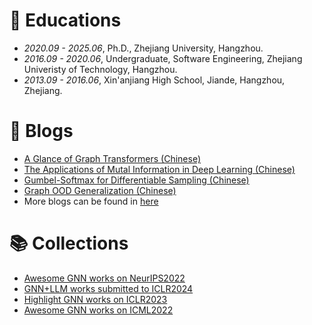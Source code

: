 # 📖 Educations

- *2020.09 - 2025.06*, Ph.D., Zhejiang University, Hangzhou.
- *2016.09 - 2020.06*, Undergraduate, Software Engineering, Zhejiang Univeristy of Technology, Hangzhou.
- *2013.09 - 2016.06*, Xin'anjiang High School, Jiande, Hangzhou, Zhejiang.

# 📝 Blogs

- [A Glance of Graph Transformers (Chinese)](https://zhuanlan.zhihu.com/p/536489997)
- [The Applications of Mutal Information in Deep Learning (Chinese)](https://zhuanlan.zhihu.com/p/272228710)
- [Gumbel-Softmax for Differentiable Sampling (Chinese)](https://zhuanlan.zhihu.com/p/538812084)
- [Graph OOD Generalization (Chinese)](https://zhuanlan.zhihu.com/p/606149377)
- More blogs can be found in [here](https://www.zhihu.com/people/whistle-69/posts)

# 📚 Collections

- [Awesome GNN works on NeurIPS2022](https://zhuanlan.zhihu.com/p/565185273)
- [GNN+LLM works submitted to ICLR2024](https://zhuanlan.zhihu.com/p/666634719)
- [Highlight GNN works on ICLR2023](https://zhuanlan.zhihu.com/p/581574939)
- [Awesome GNN works on ICML2022](https://zhuanlan.zhihu.com/p/521913622)
